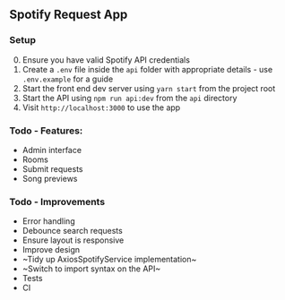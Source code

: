 ## Spotify Request App

### Setup
0. Ensure you have valid Spotify API credentials
1. Create a `.env` file inside the `api` folder with appropriate details - use `.env.example` for a guide
2. Start the front end dev server using `yarn start` from the project root
3. Start the API using `npm run api:dev` from the `api` directory
4. Visit `http://localhost:3000` to use the app

### Todo - Features:
- Admin interface
- Rooms
- Submit requests
- Song previews

### Todo - Improvements
- Error handling
- Debounce search requests
- Ensure layout is responsive
- Improve design
- ~Tidy up AxiosSpotifyService implementation~
- ~Switch to import syntax on the API~
- Tests
- CI
